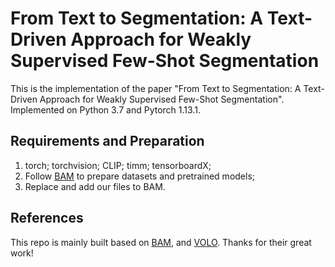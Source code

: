 # From Text to Segmentation: A Text-Driven Approach for Weakly Supervised Few-Shot Segmentation
This is the implementation of the paper "From Text to Segmentation: A Text-Driven Approach for Weakly Supervised Few-Shot Segmentation". Implemented on Python 3.7 and Pytorch 1.13.1.

## Requirements and Preparation
1. torch; torchvision; CLIP; timm; tensorboardX;
2. Follow [BAM](https://github.com/chunbolang/BAM) to prepare datasets and pretrained models;
3. Replace and add our files to BAM.


## References
This repo is mainly built based on [BAM](https://github.com/chunbolang/BAM), and [VOLO](https://github.com/sail-sg/volo). Thanks for their great work!
